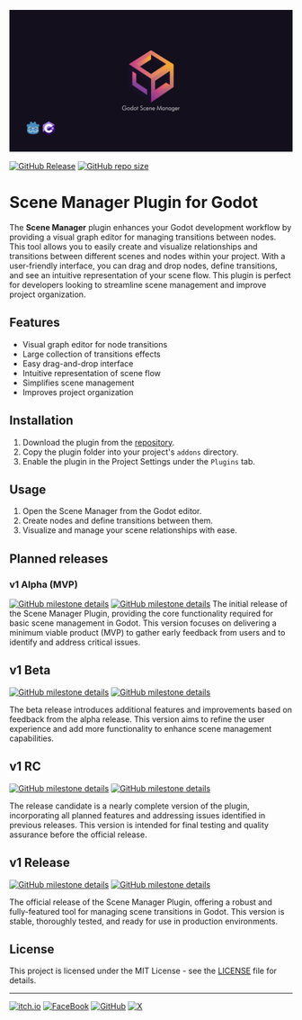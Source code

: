 <a name="header"></a>

[![Godot Scene Manager Cover image](https://raw.githubusercontent.com/esdg/GodotSceneManager/main/addons/ScenesManager/Docs/cover-image.png?raw=true)](#header)

[![GitHub Release](https://img.shields.io/github/v/release/esdg/GodotSceneManager?include_prereleases&style=flat-square)](https://github.com/esdg/GodotSceneManager/releases)
[![GitHub repo size](https://img.shields.io/github/repo-size/esdg/GodotSceneManager?style=flat-square)](#header)

# Scene Manager Plugin for Godot

The **Scene Manager** plugin enhances your Godot development workflow by providing a visual graph editor for managing transitions between nodes. This tool allows you to easily create and visualize relationships and transitions between different scenes and nodes within your project. With a user-friendly interface, you can drag and drop nodes, define transitions, and see an intuitive representation of your scene flow. This plugin is perfect for developers looking to streamline scene management and improve project organization.

## Features

- Visual graph editor for node transitions
- Large collection of transitions effects
- Easy drag-and-drop interface
- Intuitive representation of scene flow
- Simplifies scene management
- Improves project organization

## Installation

1. Download the plugin from the [repository](#).
2. Copy the plugin folder into your project's `addons` directory.
3. Enable the plugin in the Project Settings under the `Plugins` tab.

## Usage

1. Open the Scene Manager from the Godot editor.
2. Create nodes and define transitions between them.
3. Visualize and manage your scene relationships with ease.

## Planned releases

<a name="alpha"></a>

### v1 Alpha (MVP)

[![GitHub milestone details](https://img.shields.io/github/milestones/progress-percent/esdg/GodotSceneManager/1?style=flat-square)](https://github.com/esdg/GodotSceneManager/milestone/1?closed=1)
[![GitHub milestone details](https://img.shields.io/github/milestones/issues-open/esdg/GodotSceneManager/1?style=flat-square)](https://github.com/esdg/GodotSceneManager/milestone/1?closed=1)
The initial release of the Scene Manager Plugin, providing the core functionality required for basic scene management in Godot. This version focuses on delivering a minimum viable product (MVP) to gather early feedback from users and to identify and address critical issues.

<a name="beta"></a>

## v1 Beta

[![GitHub milestone details](https://img.shields.io/github/milestones/progress-percent/esdg/GodotSceneManager/2?style=flat-square)](https://github.com/esdg/GodotSceneManager/milestone/2?closed=1)
[![GitHub milestone details](https://img.shields.io/github/milestones/issues-open/esdg/GodotSceneManager/2?style=flat-square)](https://github.com/esdg/GodotSceneManager/milestone/2?closed=1)

The beta release introduces additional features and improvements based on feedback from the alpha release. This version aims to refine the user experience and add more functionality to enhance scene management capabilities.

<a name="rc"></a>

## v1 RC

[![GitHub milestone details](https://img.shields.io/github/milestones/progress-percent/esdg/GodotSceneManager/3?style=flat-square)](https://github.com/esdg/GodotSceneManager/milestone/3?closed=1)
[![GitHub milestone details](https://img.shields.io/github/milestones/issues-open/esdg/GodotSceneManager/3?style=flat-square)](https://github.com/esdg/GodotSceneManager/milestone/3?closed=1)

The release candidate is a nearly complete version of the plugin, incorporating all planned features and addressing issues identified in previous releases. This version is intended for final testing and quality assurance before the official release.

<a name="release"></a>

## v1 Release

[![GitHub milestone details](https://img.shields.io/github/milestones/progress-percent/esdg/GodotSceneManager/4?style=flat-square)](https://github.com/esdg/GodotSceneManager/milestone/4?closed=1)
[![GitHub milestone details](https://img.shields.io/github/milestones/issues-open/esdg/GodotSceneManager/4?style=flat-square)](https://github.com/esdg/GodotSceneManager/milestone/4?closed=1)

The official release of the Scene Manager Plugin, offering a robust and fully-featured tool for managing scene transitions in Godot. This version is stable, thoroughly tested, and ready for use in production environments.

## License

This project is licensed under the MIT License - see the [LICENSE](LICENSE) file for details.

---

[![itch.io](https://img.shields.io/badge/Itch.io-FA5C5C?style=for-the-badge&logo=itchdotio&logoColor=white)](https://mid-or-feed.itch.io/godot-scene-manager)
[![FaceBook](https://img.shields.io/badge/facebook-1877F2?style=for-the-badge&logo=facebook&logoColor=white)](https://www.facebook.com/people/Mid-or-Feed/61559305242385/)
[![GitHub](https://img.shields.io/badge/GitHub-100000?style=for-the-badge&logo=github&logoColor=white)](https://github.com/esdg/GodotSceneManager)
[![X](https://img.shields.io/badge/X-000000?style=for-the-badge&logo=x&logoColor=white)](https://x.com)

